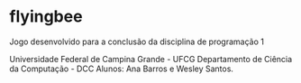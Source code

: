 # flyingbee
Jogo desenvolvido para a conclusão da disciplina de programação 1

Universidade Federal de Campina Grande - UFCG
Departamento de Ciência da Computação - DCC
Alunos: Ana Barros e Wesley Santos.
